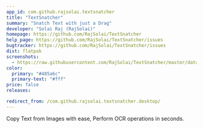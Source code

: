 ```yaml
---
app_id: com.github.rajsolai.textsnatcher
title: "TextSnatcher"
summary: "Snatch Text with just a Drag"
developer: "Solai Raj (RajSolai)"
homepage: https://github.com/RajSolai/TextSnatcher
help_page: https://github.com/RajSolai/TextSnatcher/issues
bugtracker: https://github.com/RajSolai/TextSnatcher/issues
dist: flatpak
screenshots:
  - https://raw.githubusercontent.com/RajSolai/TextSnatcher/master/data/screenshots/snap-dark.png
color:
  primary: "#485a6c"
  primary-text: "#fff"
price: false
releases:

redirect_from: /com.github.rajsolai.textsnatcher.desktop/
---
```


<p>Copy Text from Images with ease, Perform OCR operations in seconds.</p>